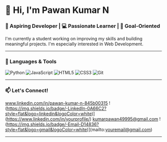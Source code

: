 # 👋 Hi, I'm Pawan Kumar N

### 🌱 Aspiring Developer | 💻 Passionate Learner | 🎯 Goal-Oriented

I'm currently a student working on improving my skills and building meaningful projects. I'm especially interested in Web Development.

---

### 🔧 Languages & Tools
![Python](https://img.shields.io/badge/-Python-333333?style=flat&logo=python)
![JavaScript](https://img.shields.io/badge/-JavaScript-333333?style=flat&logo=javascript)
![HTML5](https://img.shields.io/badge/-HTML5-333333?style=flat&logo=html5)
![CSS3](https://img.shields.io/badge/-CSS3-333333?style=flat&logo=css3)
![Git](https://img.shields.io/badge/-Git-333333?style=flat&logo=git)
<!-- Add or remove badges as appropriate -->

---

### 📫 Let's Connect!
www.linkedin.com/in/pawan-kumar-n-845b00315 !(https://img.shields.io/badge/-LinkedIn-0A66C2?style=flat&logo=linkedin&logoColor=white)](https://www.linkedin.com/in/yourprofile/)
kumarpawan49995@gmail.com !(https://img.shields.io/badge/-Email-D14836?style=flat&logo=gmail&logoColor=white)](mailto:youremail@gmail.com)

---
